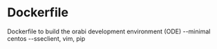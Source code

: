 # Dockerfile

Dockerfile to build the orabi development environment (ODE)
--minimal centos
--sseclient, vim, pip